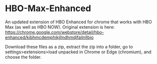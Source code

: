 # HBO-Max-Enhanced
An updated extension of HBO Enhanced for chrome that works with HBO Max (as well as HBO NOW). Original extension is here: https://chrome.google.com/webstore/detail/hbo-enhanced/kibhmcdemphikjllndhmdjfailnllbjo

Download these files as a zip, extract the zip into a folder, go to settings>extensions>load unpacked in Chrome or Edge (chromium), and choose the folder.
